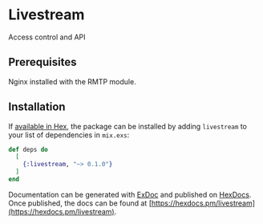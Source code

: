 # Livestream

Access control and API

## Prerequisites

Nginx installed with the RMTP module.

## Installation

If [available in Hex](https://hex.pm/docs/publish), the package can be installed
by adding `livestream` to your list of dependencies in `mix.exs`:

```elixir
def deps do
  [
    {:livestream, "~> 0.1.0"}
  ]
end
```

Documentation can be generated with [ExDoc](https://github.com/elixir-lang/ex_doc)
and published on [HexDocs](https://hexdocs.pm). Once published, the docs can
be found at [https://hexdocs.pm/livestream](https://hexdocs.pm/livestream).
